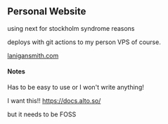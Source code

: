 ## Personal Website

using next for stockholm syndrome reasons

deploys with git actions to my person VPS of course. 

[lanigansmith.com](https://lanigansmith.com)

#### Notes 
Has to be easy to use or I won't write anything! 

I want this!!
https://docs.alto.so/

but it needs to be FOSS

